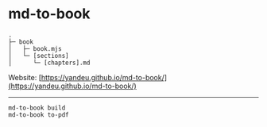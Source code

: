 # md-to-book

```
.
├─ book
│   ├─ book.mjs
│   └─ [sections]
│      └─ [chapters].md
```

Website: [https://yandeu.github.io/md-to-book/](https://yandeu.github.io/md-to-book/)

---

```console
md-to-book build
md-to-book to-pdf
```
